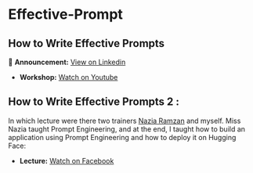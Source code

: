 # Effective-Prompt

## How to Write Effective Prompts

📢 **Announcement:** [View on Linkedin](https://www.linkedin.com/posts/icode-guru_icodeguru-ai-python-activity-7313910359126392835-odz8?utm_source=share&utm_medium=member_desktop&rcm=ACoAAEJUlyQBcHALIuWhW2d9Xb_4FsM7AiPxpRA)  

- **Workshop:** [Watch on Youtube](https://www.youtube.com/watch?v=H9dO0ZiHZUk)

## How to Write Effective Prompts 2 :

In which lecture were there two trainers [Nazia Ramzan](https://www.linkedin.com/in/nazia-khan-02588312a/) and myself. Miss Nazia taught Prompt Engineering, and at the end, I taught how to build an application using Prompt Engineering and how to deploy it on Hugging Face:

- **Lecture:** [Watch on Facebook](https://www.facebook.com/iCodeguru/videos/3636691553291925/)
